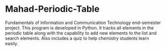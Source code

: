 # Mahad-Periodic-Table
Fundamentals of Information and Communication Technology end-semester project. This program is developed in Python. It tracks all elements in the periodic table along with the capability to add new elements to the list and search elements. Also includes a quiz to help chemistry students learn easily.
